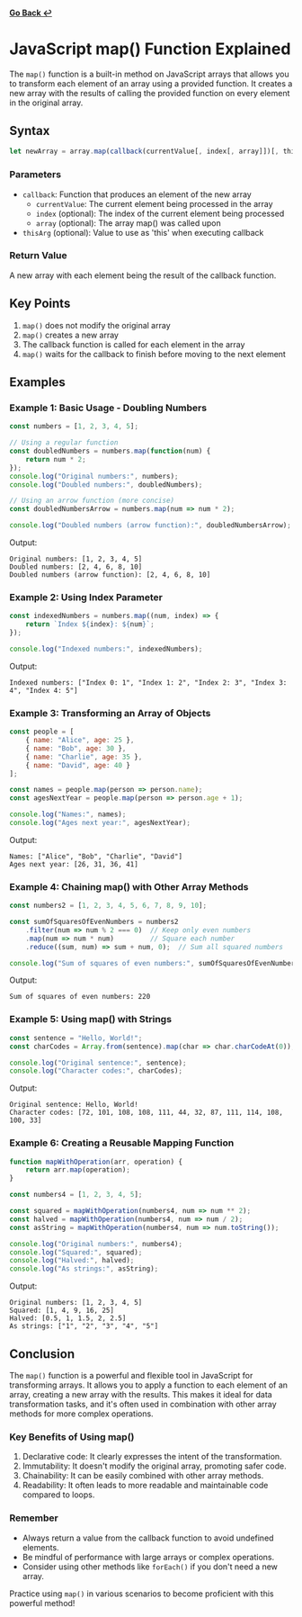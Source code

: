 #### [Go Back ↩](../README.md)

# JavaScript map() Function Explained

The `map()` function is a built-in method on JavaScript arrays that allows you to transform each element of an array using a provided function. It creates a new array with the results of calling the provided function on every element in the original array.

## Syntax

```javascript
let newArray = array.map(callback(currentValue[, index[, array]])[, thisArg])
```

### Parameters
- `callback`: Function that produces an element of the new array
  - `currentValue`: The current element being processed in the array
  - `index` (optional): The index of the current element being processed
  - `array` (optional): The array map() was called upon
- `thisArg` (optional): Value to use as 'this' when executing callback

### Return Value

A new array with each element being the result of the callback function.

## Key Points

1. `map()` does not modify the original array
2. `map()` creates a new array
3. The callback function is called for each element in the array
4. `map()` waits for the callback to finish before moving to the next element

## Examples

### Example 1: Basic Usage - Doubling Numbers

```javascript
const numbers = [1, 2, 3, 4, 5];

// Using a regular function
const doubledNumbers = numbers.map(function(num) {
    return num * 2;
});
console.log("Original numbers:", numbers);
console.log("Doubled numbers:", doubledNumbers);

// Using an arrow function (more concise)
const doubledNumbersArrow = numbers.map(num => num * 2);

console.log("Doubled numbers (arrow function):", doubledNumbersArrow);
```

Output:
```
Original numbers: [1, 2, 3, 4, 5]
Doubled numbers: [2, 4, 6, 8, 10]
Doubled numbers (arrow function): [2, 4, 6, 8, 10]
```



### Example 2: Using Index Parameter

```javascript
const indexedNumbers = numbers.map((num, index) => {
    return `Index ${index}: ${num}`;
});

console.log("Indexed numbers:", indexedNumbers);
```

Output:
```
Indexed numbers: ["Index 0: 1", "Index 1: 2", "Index 2: 3", "Index 3: 4", "Index 4: 5"]
```




### Example 3: Transforming an Array of Objects

```javascript
const people = [
    { name: "Alice", age: 25 },
    { name: "Bob", age: 30 },
    { name: "Charlie", age: 35 },
    { name: "David", age: 40 }
];

const names = people.map(person => person.name);
const agesNextYear = people.map(person => person.age + 1);

console.log("Names:", names);
console.log("Ages next year:", agesNextYear);
```

Output:
```
Names: ["Alice", "Bob", "Charlie", "David"]
Ages next year: [26, 31, 36, 41]
```




### Example 4: Chaining map() with Other Array Methods

```javascript
const numbers2 = [1, 2, 3, 4, 5, 6, 7, 8, 9, 10];

const sumOfSquaresOfEvenNumbers = numbers2
    .filter(num => num % 2 === 0)  // Keep only even numbers
    .map(num => num * num)         // Square each number
    .reduce((sum, num) => sum + num, 0);  // Sum all squared numbers

console.log("Sum of squares of even numbers:", sumOfSquaresOfEvenNumbers);
```

Output:
```
Sum of squares of even numbers: 220
```

### Example 5: Using map() with Strings

```javascript
const sentence = "Hello, World!";
const charCodes = Array.from(sentence).map(char => char.charCodeAt(0));

console.log("Original sentence:", sentence);
console.log("Character codes:", charCodes);
```

Output:
```
Original sentence: Hello, World!
Character codes: [72, 101, 108, 108, 111, 44, 32, 87, 111, 114, 108, 100, 33]
```


### Example 6: Creating a Reusable Mapping Function

```javascript
function mapWithOperation(arr, operation) {
    return arr.map(operation);
}

const numbers4 = [1, 2, 3, 4, 5];

const squared = mapWithOperation(numbers4, num => num ** 2);
const halved = mapWithOperation(numbers4, num => num / 2);
const asString = mapWithOperation(numbers4, num => num.toString());

console.log("Original numbers:", numbers4);
console.log("Squared:", squared);
console.log("Halved:", halved);
console.log("As strings:", asString);
```

Output:
```
Original numbers: [1, 2, 3, 4, 5]
Squared: [1, 4, 9, 16, 25]
Halved: [0.5, 1, 1.5, 2, 2.5]
As strings: ["1", "2", "3", "4", "5"]
```



## Conclusion

The `map()` function is a powerful and flexible tool in JavaScript for transforming arrays. It allows you to apply a function to each element of an array, creating a new array with the results. This makes it ideal for data transformation tasks, and it's often used in combination with other array methods for more complex operations.

### Key Benefits of Using map()

1. Declarative code: It clearly expresses the intent of the transformation.
2. Immutability: It doesn't modify the original array, promoting safer code.
3. Chainability: It can be easily combined with other array methods.
4. Readability: It often leads to more readable and maintainable code compared to loops.

### Remember

- Always return a value from the callback function to avoid undefined elements.
- Be mindful of performance with large arrays or complex operations.
- Consider using other methods like `forEach()` if you don't need a new array.

Practice using `map()` in various scenarios to become proficient with this powerful method!
